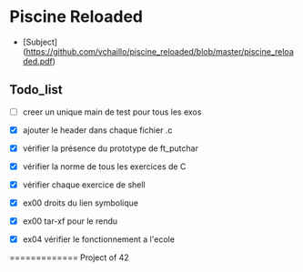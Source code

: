 # Piscine Reloaded

* [Subject] (https://github.com/vchaillo/piscine_reloaded/blob/master/piscine_reloaded.pdf)

## Todo_list
- [ ] creer un unique main de test pour tous les exos
- [x] ajouter le header dans chaque fichier .c
- [x] vérifier la présence du prototype de ft_putchar
- [x] vérifier la norme de tous les exercices de C

- [x] vérifier chaque exercice de shell
- [x] ex00 droits du lien symbolique
- [x] ex00 tar-xf pour le rendu
- [x] ex04 vérifier le fonctionnement a l'ecole

=============
Project of 42
